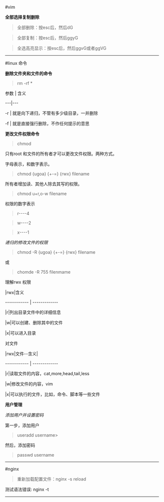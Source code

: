 
#vim

**全部选择复制删除**
>全部删除：按esc后，然后dG
>
>全部复制：按esc后，然后ggyG
>
>全选高亮显示：按esc后，然后ggvG或者ggVG


****
#linux 命令

**删除文件夹和文件的命令**

>rm -rf *




参数 | 含义
---|---
-r | 就是向下递归，不管有多少级目录，一并删除
-f | 就是直接强行删除，不作任何提示的意思

**更改文件权限命令**

>chmod 

只有root 和文件的所有者才可以更改文件权限。两种方式。

字母表示，和数字表示。
>chmod {ugoa} {+-=} {rwx} filename

所有者增加读、其他人除去其写的权限。

>chmod u+r,o-w filename

权限的数字表示

>r----4

>w----2

>x----1

*递归的修改文件的权限*
>chmod -R {ugoa} {+-=} {rwx} filename

或

>chomde -R 755 filenmame

理解rwx 权限

|rwx|含义
------------ | -------------
|r|列出目录文件中的详细信息
|w|可以创建、删除其中的文件
|x|可以进入目录
对文件

|rwx|文件--含义|
------------ | -------------
|r|读取文件的内容，cat,more,head,tail,less
|w|修改文件的内容，vim
|x|可以执行的文件，比如，命令、脚本等一些文件


**用户管理**

*添加用户并设置密码*
第一步，添加用户
>useradd username>

然后，添加密码
>passwd username
>



****
#nginx
>重新加载配置文件：nginx -s reload
>
测试语法错误:   nginx -t

****
